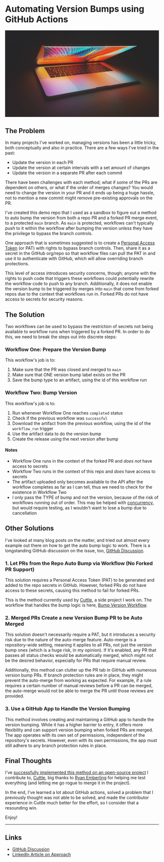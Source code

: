 

# Automating Version Bumps using GitHub Actions

![Half closed macbook pro with an orange, blue and pink wavy background and the keyboard reflecting on the screen. Photo by Eliezer Pujols on Unsplash.](./half-closed-laptop.jpg)

## The Problem

In many projects I've worked on, managing versions has been a little tricky, both conceptually and also in practice. There are a few ways I've tried in the past:

- Update the version in each PR
- Update the version at certain intervals with a set amount of changes
- Update the version in a separate PR after each commit

There have been challenges with each method; what if some of the PRs are dependent on others, or what if the order of merges changes? You would need to change the version in your PR and it ends up being a huge hassle, not to mention a new commit might remove pre-existing approvals on the PR.

I've created this demo repo that I used as a sandbox to figure out a method to auto bump the version from both a repo PR and a forked PR merge event, to a protected `main` branch. As `main` is protected, workflows can't typically push to it within the workflow after bumping the version unless they have the privilege to bypass the branch controls.

One approach that is sometimes suggested is to create a [Personal Access Token](https://docs.github.com/en/authentication/keeping-your-account-and-data-secure/managing-your-personal-access-tokens) (or PAT) with rights to bypass branch controls. Then, share it as a secret in the GitHub org/repo so that workflow files can pull the PAT in and use it to authenticate with GitHub, which will allow overriding branch protections.

This level of access introduces security concerns, though; anyone with the rights to push code that triggers these workflows could potentially rewrite the workflow code to push to any branch. Additionally, it does not enable the version bump to be triggered by merges into `main` that come from forked repos due to the context that workflows run in. Forked PRs do not have access to secrets for security reasons.

## The Solution

Two workflows can be used to bypass the restriction of secrets not being available to workflow runs when triggered by a forked PR. In order to do this, we need to break the steps out into discrete steps:

### Workflow One: Prepare the Version Bump

This workflow's job is to:

1. Make sure that the PR was closed and merged to `main`
2. Make sure that ONE version bump label exists on the PR
3. Save the bump type to an artifact, using the id of this workflow run

### Workflow Two: Bump Version

This workflow's job is to:

1. Run whenever Workflow One reaches `completed` status
2. Check if the previous workflow was `successful`
3. Download the artifact from the previous workflow, using the id of the `workflow_run` trigger
4. Use the artifact data to do the version bump
5. Create the release using the next version after bump

#### Notes

- Workflow One runs in the context of the forked PR and _does not_ have access to secrets
- Workflow Two runs in the context of this repo and _does_ have access to secrets
- The artifact uploaded only becomes available to the API after the workflow completes as far as I can tell, thus we need to check for the existence in Workflow Two
- I only pass the TYPE of bump and not the version, because of the risk of workflows running out of order. This may be helped with [concurrency](https://docs.github.com/en/actions/using-jobs/using-concurrency), but would require testing, as I wouldn't want to lose a bump due to cancellation

## Other Solutions

I've looked at many blog posts on the matter, and tried out almost every example out there on how to get the auto bump logic to work. There is a longstanding GitHub discussion on the issue, too, [GitHub Discussion](https://github.com/orgs/community/discussions/25305).

### 1. Let PRs from the Repo Auto Bump via Workflow (No Forked PR Support)

This solution requires a Personal Access Token (PAT) to be generated and added to the repo secrets in GitHub. However, forked PRs do not have access to these secrets, causing this method to fail for forked PRs.

This is the method currently used by [Cuttle](https://github.com/cuttle-cards/cuttle), a side project I work on. The workflow that handles the bump logic is here, [Bump Version Workflow](https://github.com/cuttle-cards/cuttle/blob/1288fd06235a975e77b9ecc53b728831a30f253f/.github/workflows/bump-version.yml).

### 2. Merged PRs Create a new Version Bump PR to be Auto Merged

This solution doesn't necessarily require a PAT, but it introduces a security risk due to the nature of the auto-merge feature. Auto-merge is a repository-wide setting, meaning it applies to all PRs, not just the version bump ones (which is a huge risk, in my opinion). If it's enabled, any PR that passes all status checks would be automatically merged, which might not be the desired behavior, especially for PRs that require manual review.

Additionally, this method can clutter up the PR tab in GitHub with numerous version bump PRs. If branch protection rules are in place, they might prevent the auto-merge from working as expected. For example, if a rule requires a certain number of manual reviews before a PR can be merged, the auto-merge would not be able to merge the PR until those reviews are provided.

### 3. Use a GitHub App to Handle the Version Bumping

This method involves creating and maintaining a GitHub app to handle the version bumping. While it has a higher barrier to entry, it offers more flexibility and can support version bumping when forked PRs are merged. The app operates with its own set of permissions, independent of the repository's secrets. However, even with its own permissions, the app must still adhere to any branch protection rules in place.

## Final Thoughts

I've [successfully implemented this method on an open-source project](https://github.com/cuttle-cards/cuttle/pull/830) I contribute to, [Cuttle](https://cuttle.cards), big thanks to [Ryan Emberling](https://github.com/itsalaidbacklife) for helping me test everything (and letting me go rogue to merge it in the project).

In the end, I've learned a lot about GitHub actions, solved a problem that I previously thought was not able to be solved, and made the contributor experience in Cuttle much better for the effort, so I consider that a resounding win.

Enjoy!

-----

## Links

- [GitHub Discussion](https://github.com/orgs/community/discussions/25305#discussioncomment-7768235)
- [LinkedIn Article on Approach](https://www.linkedin.com/pulse/automating-version-bumps-using-github-actions-sean-kennedy-3redf%3FtrackingId=CrBB6hpMRvmwLK8mi8tJ2g%253D%253D/?trackingId=CrBB6hpMRvmwLK8mi8tJ2g%3D%3D)
